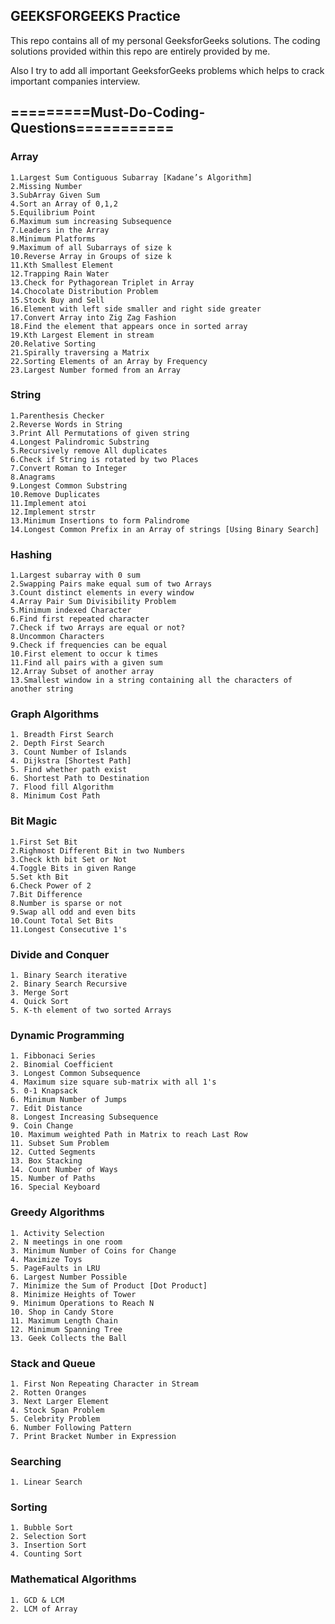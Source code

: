 ## GEEKSFORGEEKS Practice

This repo contains all of my personal GeeksforGeeks solutions. The coding solutions provided within this repo are entirely provided by me.

Also I try to add all important GeeksforGeeks problems which helps to crack important companies interview.

## =========Must-Do-Coding-Questions===========

### Array
	1.Largest Sum Contiguous Subarray [Kadane’s Algorithm]
	2.Missing Number
	3.SubArray Given Sum
	4.Sort an Array of 0,1,2
	5.Equilibrium Point
	6.Maximum sum increasing Subsequence
	7.Leaders in the Array
	8.Minimum Platforms
	9.Maximum of all Subarrays of size k
	10.Reverse Array in Groups of size k
	11.Kth Smallest Element
	12.Trapping Rain Water
	13.Check for Pythagorean Triplet in Array
	14.Chocolate Distribution Problem
	15.Stock Buy and Sell
	16.Element with left side smaller and right side greater
	17.Convert Array into Zig Zag Fashion
	18.Find the element that appears once in sorted array
	19.Kth Largest Element in stream
	20.Relative Sorting
	21.Spirally traversing a Matrix
	22.Sorting Elements of an Array by Frequency
	23.Largest Number formed from an Array

### String
	1.Parenthesis Checker
	2.Reverse Words in String
	3.Print All Permutations of given string
	4.Longest Palindromic Substring
	5.Recursively remove All duplicates
	6.Check if String is rotated by two Places
	7.Convert Roman to Integer
	8.Anagrams
	9.Longest Common Substring
	10.Remove Duplicates
	11.Implement atoi
	12.Implement strstr
	13.Minimum Insertions to form Palindrome
	14.Longest Common Prefix in an Array of strings [Using Binary Search]

### Hashing
	1.Largest subarray with 0 sum
	2.Swapping Pairs make equal sum of two Arrays
	3.Count distinct elements in every window
	4.Array Pair Sum Divisibility Problem
	5.Minimum indexed Character
	6.Find first repeated character
	7.Check if two Arrays are equal or not?
	8.Uncommon Characters
	9.Check if frequencies can be equal
	10.First element to occur k times
	11.Find all pairs with a given sum
	12.Array Subset of another array
	13.Smallest window in a string containing all the characters of another string

### Graph Algorithms
	1. Breadth First Search
	2. Depth First Search
	3. Count Number of Islands
	4. Dijkstra [Shortest Path]
	5. Find whether path exist
	6. Shortest Path to Destination
	7. Flood fill Algorithm
	8. Minimum Cost Path

### Bit Magic
	1.First Set Bit
	2.Righmost Different Bit in two Numbers
	3.Check kth bit Set or Not
	4.Toggle Bits in given Range
	5.Set kth Bit
	6.Check Power of 2
	7.Bit Difference
	8.Number is sparse or not
	9.Swap all odd and even bits
	10.Count Total Set Bits
	11.Longest Consecutive 1's

### Divide and Conquer
	1. Binary Search iterative
	2. Binary Search Recursive
	3. Merge Sort
	4. Quick Sort
	5. K-th element of two sorted Arrays

### Dynamic Programming
	1. Fibbonaci Series
	2. Binomial Coefficient
	3. Longest Common Subsequence
	4. Maximum size square sub-matrix with all 1's
	5. 0-1 Knapsack
	6. Minimum Number of Jumps
	7. Edit Distance
	8. Longest Increasing Subsequence
	9. Coin Change
	10. Maximum weighted Path in Matrix to reach Last Row
	11. Subset Sum Problem
	12. Cutted Segments
	13. Box Stacking
	14. Count Number of Ways
	15. Number of Paths
	16. Special Keyboard

### Greedy Algorithms
	1. Activity Selection
	2. N meetings in one room
	3. Minimum Number of Coins for Change
	4. Maximize Toys
	5. PageFaults in LRU
	6. Largest Number Possible
	7. Minimize the Sum of Product [Dot Product] 
	8. Minimize Heights of Tower
	9. Minimum Operations to Reach N
	10. Shop in Candy Store
	11. Maximum Length Chain
	12. Minimum Spanning Tree
	13. Geek Collects the Ball

### Stack and Queue
	1. First Non Repeating Character in Stream
	2. Rotten Oranges
	3. Next Larger Element
	4. Stock Span Problem
	5. Celebrity Problem
	6. Number Following Pattern
	7. Print Bracket Number in Expression

### Searching
	1. Linear Search
		
### Sorting
	1. Bubble Sort
	2. Selection Sort
	3. Insertion Sort
	4. Counting Sort

### Mathematical Algorithms
	1. GCD & LCM
	2. LCM of Array
